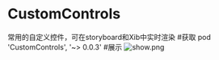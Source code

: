 # CustomControls
常用的自定义控件，可在storyboard和Xib中实时渲染
#获取
pod 'CustomControls', '~> 0.0.3'
#展示
![show.png](http://upload-images.jianshu.io/upload_images/856856-1a5d1b5a98e4bd7b.png?imageMogr2/auto-orient/strip%7CimageView2/2/w/1240)
